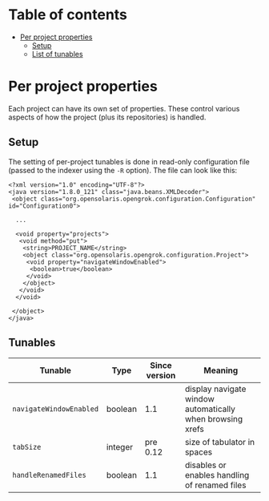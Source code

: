 # Table of contents

<!-- toc -->

- [Per project properties](#per-project-properties)
  * [Setup](#setup)
  * [List of tunables](#list-of-tunables)

# Per project properties

Each project can have its own set of properties. These control various aspects of how the project (plus its repositories) is handled.

## Setup

The setting of per-project tunables is done in read-only configuration file (passed to the indexer using the `-R` option). The file can look like this:

```
<?xml version="1.0" encoding="UTF-8"?>
<java version="1.8.0_121" class="java.beans.XMLDecoder">
 <object class="org.opensolaris.opengrok.configuration.Configuration" id="Configuration0">

  ...

  <void property="projects">
   <void method="put">
    <string>PROJECT_NAME</string>
    <object class="org.opensolaris.opengrok.configuration.Project">
     <void property="navigateWindowEnabled">
      <boolean>true</boolean>
     </void>
    </object>
   </void>
  </void>

 </object>
</java>
```

## Tunables

Tunable | Type | Since version | Meaning
--------|------|---------------|--------
`navigateWindowEnabled` | boolean | 1.1 | display navigate window automatically when browsing xrefs
`tabSize` | integer | pre 0.12 | size of tabulator in spaces
`handleRenamedFiles` | boolean | 1.1 | disables or enables handling of renamed files